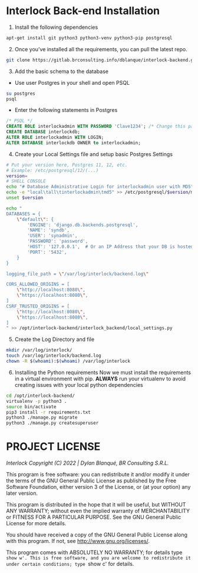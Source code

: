 # Interlock Back-end Installation

1. Install the following dependencies
```bash
apt-get install git python3 python3-venv python3-pip postgresql
```

2. Once you’ve installed all the requirements, you can pull the latest repo.

```bash
git clone https://gitlab.brconsulting.info/dblanque/interlock-backend.git
```

3. Add the basic schema to the database

* Use user Postgres in your shell and open PSQL
```bash
su postgres
psql
```

* Enter the following statements in Postgres
```sql
/* PSQL */
CREATE ROLE interlockadmin WITH PASSWORD 'Clave1234'; /* Change this password */
CREATE DATABASE interlockdb;
ALTER ROLE interlockadmin WITH LOGIN;
ALTER DATABASE interlockdb OWNER to interlockadmin;
```

4. Create your Local Settings file and setup basic Postgres Settings
```bash
# Put your version here, Postgres 11, 12, etc.
# Example: /etc/postgresql/12/(...)
version=
# SHELL CONSOLE
echo "# Database Administrative Login for interlockadmin user with MD5" >> /etc/postgresql/$version/main/pg_hba.conf
echo -e "local\tall\tinterlockadmin\tmd5" >> /etc/postgresql/$version/main/pg_hba.conf
unset $version

echo "
DATABASES = {
    \"default\": {
        'ENGINE': 'django.db.backends.postgresql',
        'NAME': 'syndb',
        'USER': 'synadmin',
        'PASSWORD': 'password',
        'HOST': '127.0.0.1',  # Or an IP Address that your DB is hosted on
        'PORT': '5432',
    }
}

logging_file_path = \"/var/log/interlock/backend.log\"

CORS_ALLOWED_ORIGINS = [
    \"http://localhost:8080\",
    \"https://localhost:8080\",
]
CSRF_TRUSTED_ORIGINS = [
    \"http://localhost:8080\",
    \"https://localhost:8080\",
]
" >> /opt/interlock-backend/interlock_backend/local_settings.py
```

5. Create the Log Directory and file
```bash
mkdir /var/log/interlock/
touch /var/log/interlock/backend.log
chown -R $(whoami):$(whoami) /var/log/interlock
```

6. Installing the Python requirements
Now we must install the requirements in a virtual environment with pip.
**ALWAYS** run your virtualenv to avoid creating issues with your local python dependencies

```bash
cd /opt/interlock-backend/
virtualenv -p python3 .
source bin/activate
pip3 install -r requirements.txt
python3 ./manage.py migrate
python3 ./manage.py createsuperuser
```

# PROJECT LICENSE

*Interlock Copyright (C) 2022 | Dylan Blanqué, BR Consulting S.R.L.*

This program is free software: you can redistribute it and/or modify
it under the terms of the GNU General Public License as published by
the Free Software Foundation, either version 3 of the License, or
(at your option) any later version.

This program is distributed in the hope that it will be useful,
but WITHOUT ANY WARRANTY; without even the implied warranty of
MERCHANTABILITY or FITNESS FOR A PARTICULAR PURPOSE.  See the
GNU General Public License for more details.

You should have received a copy of the GNU General Public License
along with this program.  If not, see <http://www.gnu.org/licenses/>.

This program comes with ABSOLUTELY NO WARRANTY; for details type `show w'.
This is free software, and you are welcome to redistribute it
under certain conditions; type `show c' for details.
